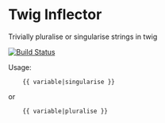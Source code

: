Twig Inflector
==============

Trivially pluralise or singularise strings in twig

[![Build Status](https://travis-ci.org/goneio/Twig-Inflect-Extension.svg?branch=master)](https://travis-ci.org/goneio/Twig-Inflect-Extension)

Usage:
```twig
    {{ variable|singularise }}
```

or 
```twig
    {{ variable|pluralise }}
```
